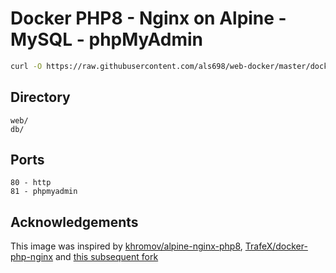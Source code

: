 # Docker PHP8 - Nginx on Alpine - MySQL - phpMyAdmin

```sh
curl -O https://raw.githubusercontent.com/als698/web-docker/master/docker-compose.yml && docker-compose up -d
```

## Directory
```
web/  
db/  
```

## Ports
```
80 - http
81 - phpmyadmin
```

## Acknowledgements
This image was inspired by [khromov/alpine-nginx-php8](https://github.com/khromov/alpine-nginx-php8), [TrafeX/docker-php-nginx](https://github.com/TrafeX/docker-php-nginx) and [this subsequent fork](https://github.com/khromov/docker-php-nginx)